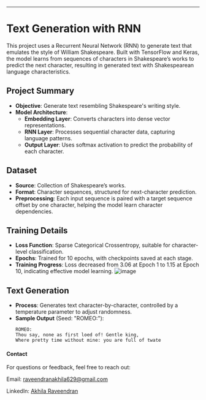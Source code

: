 
---

# Text Generation with RNN

This project uses a Recurrent Neural Network (RNN) to generate text that emulates the style of William Shakespeare. Built with TensorFlow and Keras, the model learns from sequences of characters in Shakespeare’s works to predict the next character, resulting in generated text with Shakespearean language characteristics.

## Project Summary

- **Objective**: Generate text resembling Shakespeare's writing style.
- **Model Architecture**:
  - **Embedding Layer**: Converts characters into dense vector representations.
  - **RNN Layer**: Processes sequential character data, capturing language patterns.
  - **Output Layer**: Uses softmax activation to predict the probability of each character.

## Dataset

- **Source**: Collection of Shakespeare’s works.
- **Format**: Character sequences, structured for next-character prediction.
- **Preprocessing**: Each input sequence is paired with a target sequence offset by one character, helping the model learn character dependencies.

## Training Details

- **Loss Function**: Sparse Categorical Crossentropy, suitable for character-level classification.
- **Epochs**: Trained for 10 epochs, with checkpoints saved at each stage.
- **Training Progress**: Loss decreased from 3.06 at Epoch 1 to 1.15 at Epoch 10, indicating effective model learning.
  ![image](https://github.com/user-attachments/assets/d9af2dcb-c663-4cc7-ad72-c3f1b511f3c8)


## Text Generation

- **Process**: Generates text character-by-character, controlled by a temperature parameter to adjust randomness.
- **Sample Output** (Seed: "ROMEO:"):
  ```
  ROMEO:
  Thou say, none as first loed of! Gentle king,
  Where pretty time without mine: you are full of twate
  ```

#### Contact
For questions or feedback, feel free to reach out:

Email: raveendranakhila629@gmail.com

LinkedIn: [Akhila Raveendran](https://www.linkedin.com/in/akhila-raveendran-pm/)
